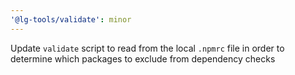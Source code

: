 ```yaml
---
'@lg-tools/validate': minor
---
```


Update `validate` script to read from the local `.npmrc` file in order to determine which packages to exclude from dependency checks
